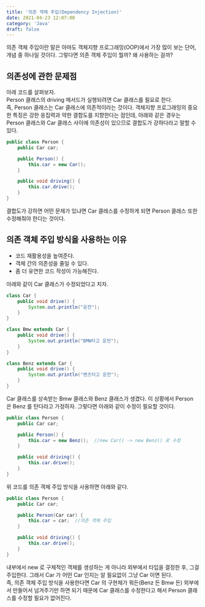```yaml
---
title: '의존 객체 주입(Dependency Injection)'
date: 2021-04-23 12:07:00
category: 'Java'
draft: false
---
```

의존 객체 주입이란 말은 아마도 객체지향 프로그래밍(OOP)에서 가장 많이 보는 단어, 개념 중 하나일 것이다.
그렇다면 의존 객체 주입이 뭘까? 왜 사용하는 걸까?

## 의존성에 관한 문제점
아래 코드를 살펴보자.  
Person 클래스의 driving 메서드가 실행되려면 Car 클래스를 필요로 한다.  
즉, Person 클래스는 Car 클래스에 의존적이라는 것이다. 객체지향 프로그래밍의 중요한 특징은 강한 응집력과 약한 결합도를 지향한다는 점인데, 아래와 같은 경우는 Person 클래스와 Car 클래스 사이에 의존성이 있으므로 결합도가 강하다라고 말할 수 있다. 
```java
public class Person {
    public Car car;

    public Person() {
        this.car = new Car();
    }

    public void driving() {
        this.car.drive();
    }
}
```
결합도가 강하면 어떤 문제가 있냐면 Car 클래스를 수정하게 되면 Person 클래스 또한 수정해줘야 한다는 것이다.

## 의존 객체 주입 방식을 사용하는 이유  
- 코드 재활용성을 높여준다.
- 객체 간의 의존성을 줄일 수 있다.
- 좀 더 유연한 코드 작성이 가능해진다.

아래와 같이 Car 클래스가 수정되었다고 치자. 
```java
class Car {
    public void drive() {
        System.out.println("운전");
    }
}

class Bmw extends Car {
    public void drive() {
        System.out.println("BMW타고 운전");
    }
}

class Benz extends Car {
    public void drive() {
        System.out.println("벤츠타고 운전");
    }
}
```
Car 클래스를 상속받는 Bmw 클래스와 Benz 클래스가 생겼다.
이 상황에서 Person 은 Benz 를 탄다라고 가정하자. 그렇다면 아래와 같이 수정이 필요할 것이다. 
```java
public class Person {
    public Car car;

    public Person() {
        this.car = new Benz();  //new Car() -> new Benz() 로 수정
    }

    public void driving() {
        this.car.drive();
    }
}
```
위 코드를 의존 객체 주입 방식을 사용하면 아래와 같다.
```java
public class Person {
    public Car car;

    public Person(Car car) {
        this.car = car;  //의존 객체 주입
    }

    public void driving() {
        this.car.drive();
    }
}
```
내부에서 new 로 구체적인 객체를 생성하는 게 아니라 외부에서 타입을 결정한 후, 그걸 주입한다.
그래서 Car 가 어떤 Car 인지는 알 필요없이 그냥 Car 이면 된다.  
즉, 의존 객체 주입 방식을 사용한다면 Car 의 구현체가 뭐든(Benz 든 Bmw 든) 외부에서 만들어서 넘겨주기만 하면 되기 때문에 Car 클래스를 수정한다고 해서 Person 클래스를 수정할 필요가 없어진다.  